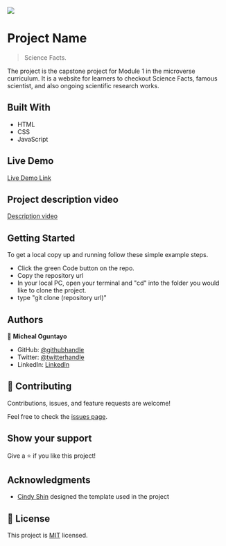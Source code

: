 ![](https://img.shields.io/badge/Microverse-blueviolet)

# Project Name

> Science Facts.

The project is the capstone project for Module 1 in the microverse curriculum. It is a website for learners to checkout Science Facts, famous scientist, and also ongoing scientific research works.


## Built With

- HTML
- CSS
- JavaScript

## Live Demo 

[Live Demo Link]( https://mike-devloper.github.io/Module-1-Microverse-Capstone-project-/)

## Project description video

[Description video](https://www.loom.com/share/8e3404eaec604aabb2a015ef902c8ac6)


## Getting Started

To get a local copy up and running follow these simple example steps.

- Click the green Code button on the repo.
- Copy the repository url
- In your local PC, open your terminal and "cd" into the folder you would like to clone the project.
- type "git clone (repository url)"

## Authors

👤 **Micheal Oguntayo**

- GitHub: [@githubhandle](https://github.com/githubhandle)
- Twitter: [@twitterhandle](https://twitter.com/twitterhandle)
- LinkedIn: [LinkedIn](https://linkedin.com/in/linkedinhandle)


## 🤝 Contributing

Contributions, issues, and feature requests are welcome!

Feel free to check the [issues page](../../issues/).

## Show your support

Give a ⭐️ if you like this project!

## Acknowledgments

- [Cindy Shin](https://www.behance.net/adagio07) designed the template used in the project

## 📝 License

This project is [MIT](./LICENSE) licensed.